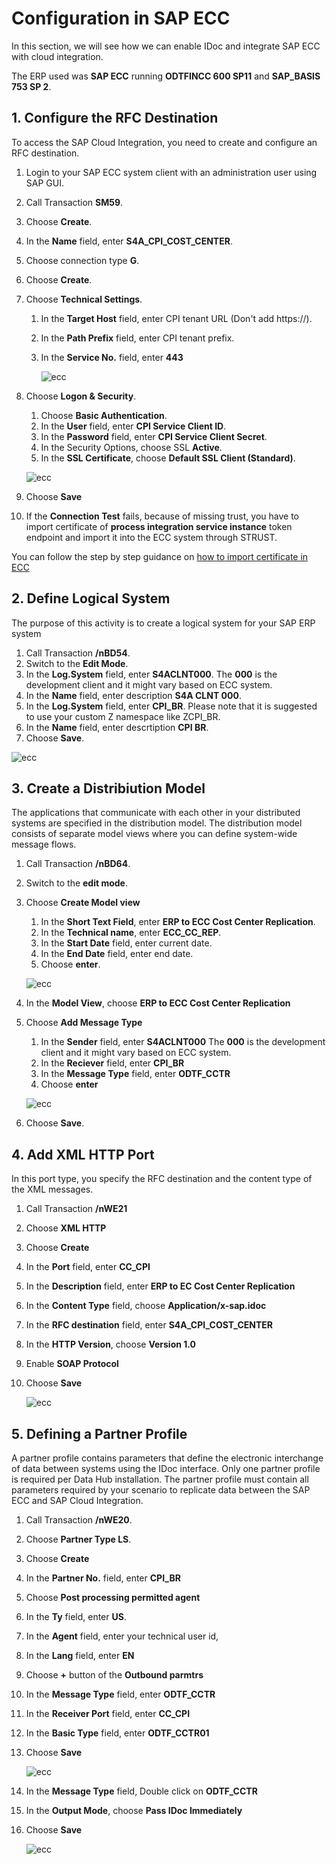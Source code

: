 # Configuration in SAP ECC

In this section, we will see how we can enable IDoc and integrate SAP ECC with cloud integration.

The ERP used was **SAP ECC** running **ODTFINCC 600 SP11** and **SAP_BASIS 753 SP 2**.

## 1. Configure the RFC Destination

To access the SAP Cloud Integration, you need to create and configure an RFC destination.

1. Login to your SAP ECC system client with an administration user using SAP GUI.
2. Call Transaction **SM59**.
3. Choose **Create**.
4. In the **Name** field, enter **S4A_CPI_COST_CENTER**.
5. Choose connection type **G**.
6. Choose **Create**.
7. Choose **Technical Settings**.

    1. In the **Target Host** field, enter CPI tenant URL (Don't add https://).
    2. In the **Path Prefix** field, enter CPI tenant prefix.
    3. In the **Service No.** field, enter **443**

        ![ecc](./images/rfc.png)

8. Choose **Logon & Security**.

    1. Choose **Basic Authentication**.
    2. In the **User** field, enter **CPI Service Client ID**.
    3. In the **Password** field, enter  **CPI Service Client Secret**.
    4. In the Security Options, choose SSL **Active**.
    5. In the **SSL Certificate**, choose **Default SSL Client (Standard)**.

    ![ecc](./images/rfc_auth.png)

9. Choose **Save**

10. If the **Connection Test** fails, because of missing trust, you have to import certificate of **process integration service instance** token endpoint and import it into the ECC system through STRUST.

You can follow the step by step guidance on [how to import certificate in ECC](https://github.com/SAP-samples/cloud-extension-ecc-business-process/tree/mission/mission/enable-eventing#download-sap-event-mesh-certificate)

## 2. Define Logical System

The purpose of this activity is to create a logical system for your SAP ERP system

1. Call Transaction **/nBD54**. 
2. Switch to the **Edit Mode**.
3. In the **Log.System** field, enter **S4ACLNT000**. The **000** is the development client and it might vary based on ECC system.
4. In the **Name** field, enter description **S4A CLNT 000**.
5. In the **Log.System** field, enter **CPI_BR**. Please note that it is suggested to use your custom Z namespace like ZCPI_BR.
6. In the **Name** field, enter descrtiption **CPI BR**.
7. Choose **Save**.

![ecc](./images/logical_sys.png)

## 3. Create a Distribiution Model

The applications that communicate with each other in your distributed systems are specified in the distribution model. The distribution model consists of separate model views where you can define system-wide message flows.

1. Call Transaction **/nBD64**.
3. Switch to the **edit mode**. 
4. Choose **Create Model view**

    1. In the **Short Text Field**, enter **ERP to ECC Cost Center Replication**.
    2. In the **Technical name**, enter **ECC_CC_REP**.
    3. In the **Start Date** field, enter current date.
    4. In the **End Date** field, enter end date. 
    5. Choose **enter**.

    ![ecc](./images/create-distribution-model.png)

5. In the **Model View**, choose **ERP to ECC Cost Center Replication**
6. Choose **Add Message Type**

    1. In the **Sender** field, enter **S4ACLNT000**  The **000** is the development client and it might vary based on ECC system.
    2. In the **Reciever** field, enter **CPI_BR**
    3. In the **Message Type** field, enter **ODTF_CCTR**
    4. Choose **enter**

    ![ecc](./images/distrib-msgtype-add.png)

7. Choose **Save**.

## 4. Add XML HTTP Port

In this port type, you specify the RFC destination and the content type of the XML messages.

1. Call Transaction **/nWE21**
2. Choose **XML HTTP**
3. Choose **Create**
4. In the **Port** field, enter **CC_CPI**
5. In the **Description** field, enter **ERP to EC Cost Center Replication**
6. In the **Content Type** field, choose **Application/x-sap.idoc**
7. In the **RFC destination** field, enter **S4A_CPI_COST_CENTER** 
8. In the **HTTP Version**, choose **Version 1.0**
9. Enable **SOAP Protocol**
10. Choose **Save**

    ![ecc](./images/idoc-port.png)

## 5. Defining a Partner Profile

A partner profile contains parameters that define the electronic interchange of data between systems using the IDoc interface. Only one partner profile is required per Data Hub installation. The partner profile must contain all parameters required by your scenario to replicate data between the SAP ECC and SAP Cloud Integration.

1. Call Transaction **/nWE20**.
2. Choose **Partner Type LS**.
3. Choose **Create**
4. In the **Partner No.** field, enter **CPI_BR**
5. Choose **Post processing permitted agent**
6. In the **Ty** field, enter **US**.
7. In the **Agent** field, enter your technical user id, 
8. In the **Lang** field, enter **EN** 
9. Choose **+** button of the **Outbound parmtrs**
10. In the **Message Type** field, enter **ODTF_CCTR**
11. In the **Receiver Port** field, enter **CC_CPI**
12. In the **Basic Type** field, enter **ODTF_CCTR01**
13. Choose **Save**

    ![ecc](./images/idoc-partner-profile.png)

14. In the **Message Type** field, Double click on **ODTF_CCTR**
15. In the **Output Mode**, choose **Pass IDoc Immediately**
16. Choose **Save**

    ![ecc](./images/partner-profile.png)








    




















